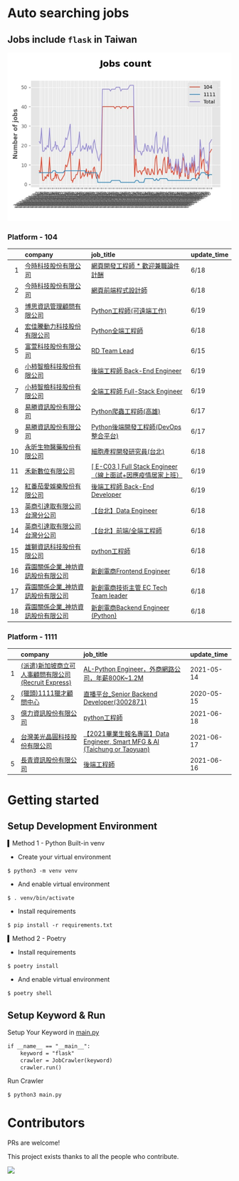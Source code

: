 # Auto searching jobs

## Jobs include `flask` in Taiwan 

 ![image](./doc/plot_img.jpg)


### Platform - 104


|    | company                                                                              | job_title                                                                                               | update_time   |
|---:|:-------------------------------------------------------------------------------------|:--------------------------------------------------------------------------------------------------------|:--------------|
|  1 | [今時科技股份有限公司](https://www.104.com.tw/company/1a2x6bl2u4?jobsource=2018indexpoc)       | [網頁開發工程師  * 歡迎兼職論件計酬](https://www.104.com.tw/job/75jgv?jobsource=2018indexpoc)                          | 6/18          |
|  2 | [今時科技股份有限公司](https://www.104.com.tw/company/1a2x6bl2u4?jobsource=2018indexpoc)       | [網頁前端程式設計師](https://www.104.com.tw/job/79aqn?jobsource=2018indexpoc)                                    | 6/18          |
|  3 | [博思資訊管理顧問有限公司](https://www.104.com.tw/company/1a2x6blhw5?jobsource=2018indexpoc)     | [Python工程師(可遠端工作)](https://www.104.com.tw/job/78f5b?jobsource=2018indexpoc)                             | 6/19          |
|  4 | [宏佳騰動力科技股份有限公司](https://www.104.com.tw/company/111bwt14?jobsource=2018indexpoc)      | [Python全端工程師](https://www.104.com.tw/job/6s9aa?jobsource=2018indexpoc)                                  | 6/18          |
|  5 | [富萱科技股份有限公司](https://www.104.com.tw/company/1a2x6bkf9i?jobsource=jolist_b_relevance) | [RD Team Lead](https://www.104.com.tw/job/771a6?jobsource=jolist_b_relevance)                           | 6/15          |
|  6 | [小柿智檢科技股份有限公司](https://www.104.com.tw/company/1a2x6bl77l?jobsource=2018indexpoc)     | [後端工程師 Back-End Engineer](https://www.104.com.tw/job/71bmd?jobsource=2018indexpoc)                      | 6/19          |
|  7 | [小柿智檢科技股份有限公司](https://www.104.com.tw/company/1a2x6bl77l?jobsource=2018indexpoc)     | [全端工程師 Full-Stack Engineer](https://www.104.com.tw/job/71bmz?jobsource=2018indexpoc)                    | 6/19          |
|  8 | [易勝資訊股份有限公司](https://www.104.com.tw/company/1a2x6bj8og?jobsource=jolist_b_relevance) | [Python爬蟲工程師(高雄)](https://www.104.com.tw/job/7aydm?jobsource=jolist_b_relevance)                        | 6/17          |
|  9 | [易勝資訊股份有限公司](https://www.104.com.tw/company/1a2x6bj8og?jobsource=jolist_b_relevance) | [Python後端開發工程師(DevOps整合平台)](https://www.104.com.tw/job/7asvo?jobsource=jolist_b_relevance)              | 6/17          |
| 10 | [永昕生物醫藥股份有限公司](https://www.104.com.tw/company/5xfw7xk?jobsource=2018indexpoc)        | [細胞產程開發研究員(台北)](https://www.104.com.tw/job/6ujnv?jobsource=2018indexpoc)                                | 6/18          |
| 11 | [禾新數位有限公司](https://www.104.com.tw/company/1a2x6bjs3i?jobsource=2018indexpoc)         | [[ E-C03 ] Full Stack Engineer（線上面試+因應疫情居家上班）](https://www.104.com.tw/job/76q8f?jobsource=2018indexpoc) | 6/19          |
| 12 | [紅番茄愛娛樂股份有限公司](https://www.104.com.tw/company/1a2x6bkx4r?jobsource=2018indexpoc)     | [後端工程師 Back-End Developer](https://www.104.com.tw/job/71ahq?jobsource=2018indexpoc)                     | 6/19          |
| 13 | [英商引達取有限公司台灣分公司](https://www.104.com.tw/company/1a2x6bkz0n?jobsource=2018indexpoc)   | [【台北】Data Engineer](https://www.104.com.tw/job/6pki0?jobsource=2018indexpoc)                            | 6/18          |
| 14 | [英商引達取有限公司台灣分公司](https://www.104.com.tw/company/1a2x6bkz0n?jobsource=2018indexpoc)   | [【台北】前端/全端工程師](https://www.104.com.tw/job/6pki1?jobsource=2018indexpoc)                                 | 6/18          |
| 15 | [雄獅資訊科技股份有限公司](https://www.104.com.tw/company/13kq7dpk?jobsource=2018indexpoc)       | [python工程師](https://www.104.com.tw/job/71rxc?jobsource=2018indexpoc)                                    | 6/18          |
| 16 | [霖園關係企業_神坊資訊股份有限公司](https://www.104.com.tw/company/wdapdfc?jobsource=2018indexpoc)   | [新創電商Frontend Engineer](https://www.104.com.tw/job/7aen9?jobsource=2018indexpoc)                        | 6/18          |
| 17 | [霖園關係企業_神坊資訊股份有限公司](https://www.104.com.tw/company/wdapdfc?jobsource=2018indexpoc)   | [新創電商技術主管 EC Tech Team leader](https://www.104.com.tw/job/7aelb?jobsource=2018indexpoc)                 | 6/18          |
| 18 | [霖園關係企業_神坊資訊股份有限公司](https://www.104.com.tw/company/wdapdfc?jobsource=2018indexpoc)   | [新創電商Backend Engineer (Python)](https://www.104.com.tw/job/7aenr?jobsource=2018indexpoc)                | 6/18          |

### Platform - 1111


|    | company                                                                      | job_title                                                                                                 | update_time   |
|---:|:-----------------------------------------------------------------------------|:----------------------------------------------------------------------------------------------------------|:--------------|
|  1 | [(派遣)新加坡商立可人事顧問有限公司(Recruit Express)](https://www.1111.com.tw/corp/9992537/) | [AL-Python Engineer，外商網路公司，年薪800K~1.2M](https://www.1111.com.tw/job/91212698/)                            | 2021-05-14    |
|  2 | [(獵頭)1111獵才顧問中心](https://www.1111.com.tw/corp/69647966/)                     | [直播平台_Senior Backend Developer(3002871)](https://www.1111.com.tw/job/85960420/)                           | 2020-05-15    |
|  3 | [億力資訊股份有限公司](https://www.1111.com.tw/corp/54937860/)                         | [python工程師](https://www.1111.com.tw/job/97374762/)                                                        | 2021-06-18    |
|  4 | [台灣美光晶圓科技股份有限公司](https://www.1111.com.tw/corp/9622349/)                      | [【2021畢業生報名專區】Data Engineer, Smart MFG & AI (Taichung or Taoyuan)](https://www.1111.com.tw/job/97430572/) | 2021-06-17    |
|  5 | [長青資訊股份有限公司](https://www.1111.com.tw/corp/71694811/)                         | [後端工程師](https://www.1111.com.tw/job/85012186/)                                                            | 2021-06-16    |



# Getting started
## Setup Development Environment
▍Method 1 - Python Built-in venv

- Create your virtual environment
```
$ python3 -m venv venv
```
- And enable virtual environment
```
$ . venv/bin/activate
```
- Install requirements
```
$ pip install -r requirements.txt 
```

▍Method 2 - Poetry
- Install requirements
```
$ poetry install
```
- And enable virtual environment
```
$ poetry shell
```

## Setup Keyword & Run

Setup Your Keyword in [main.py](./main.py#L88)
```
if __name__ == "__main__":
    keyword = "flask"
    crawler = JobCrawler(keyword)
    crawler.run()
```

Run Crawler
```
$ python3 main.py
```

# Contributors
PRs are welcome!

This project exists thanks to all the people who contribute.

<a href="https://github.com/hsuanchi/auto-search-flask-job/graphs/contributors">
  <img src="https://contrib.rocks/image?repo=hsuanchi/auto-search-flask-job"/>
</a>
